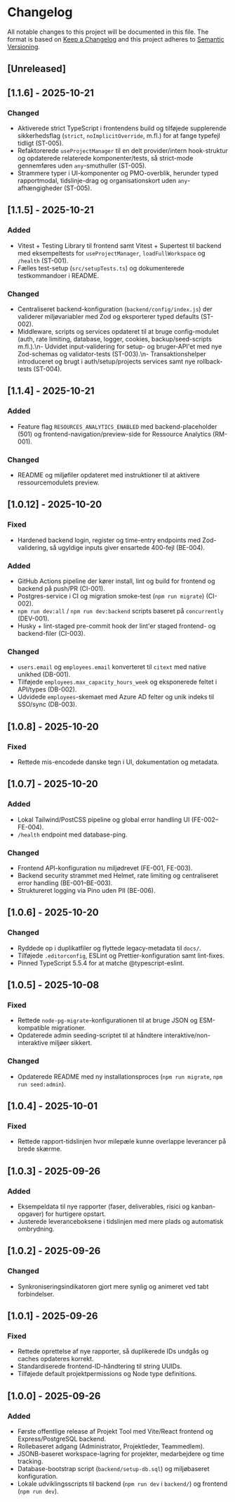 # Changelog
All notable changes to this project will be documented in this file.
The format is based on [Keep a Changelog](https://keepachangelog.com/en/1.1.0/) and this project adheres to [Semantic Versioning](https://semver.org/).

## [Unreleased]

## [1.1.6] - 2025-10-21
### Changed
- Aktiverede strict TypeScript i frontendens build og tilføjede supplerende sikkerhedsflag (`strict`, `noImplicitOverride`, m.fl.) for at fange typefejl tidligt (ST-005).
- Refaktorerede `useProjectManager` til en delt provider/intern hook-struktur og opdaterede relaterede komponenter/tests, så strict-mode gennemføres uden `any`-smuthuller (ST-005).
- Strammere typer i UI-komponenter og PMO-overblik, herunder typed rapportmodal, tidslinje-drag og organisationskort uden `any`-afhængigheder (ST-005).


## [1.1.5] - 2025-10-21
### Added
- Vitest + Testing Library til frontend samt Vitest + Supertest til backend med eksempeltests for `useProjectManager`, `loadFullWorkspace` og `/health` (ST-001).
- Fælles test-setup (`src/setupTests.ts`) og dokumenterede testkommandoer i README.
### Changed
- Centraliseret backend-konfiguration (`backend/config/index.js`) der validerer miljøvariabler med Zod og eksporterer typed defaults (ST-002).
- Middleware, scripts og services opdateret til at bruge config-modulet (auth, rate limiting, database, logger, cookies, backup/seed-scripts m.fl.).\n- Udvidet input-validering for setup- og bruger-API'et med nye Zod-schemas og validator-tests (ST-003).\n- Transaktionshelper introduceret og brugt i auth/setup/projects services samt nye rollback-tests (ST-004).

## [1.1.4] - 2025-10-21
### Added
- Feature flag `RESOURCES_ANALYTICS_ENABLED` med backend-placeholder (501) og frontend-navigation/preview-side for Ressource Analytics (RM-001).
### Changed
- README og miljøfiler opdateret med instruktioner til at aktivere ressourcemodulets preview.

## [1.0.12] - 2025-10-20
### Fixed
- Hardened backend login, register og time-entry endpoints med Zod-validering, så ugyldige inputs giver ensartede 400-fejl (BE-004).
### Added
- GitHub Actions pipeline der kører install, lint og build for frontend og backend på push/PR (CI-001).
- Postgres-service i CI og migration smoke-test (`npm run migrate`) (CI-002).
- `npm run dev:all` / `npm run dev:backend` scripts baseret på `concurrently` (DEV-001).
- Husky + lint-staged pre-commit hook der lint'er staged frontend- og backend-filer (CI-003).
### Changed
- `users.email` og `employees.email` konverteret til `citext` med native unikhed (DB-001).
- Tilføjede `employees.max_capacity_hours_week` og eksponerede feltet i API/types (DB-002).
- Udvidede `employees`-skemaet med Azure AD felter og unik indeks til SSO/sync (DB-003).

## [1.0.8] - 2025-10-20
### Fixed
- Rettede mis-encodede danske tegn i UI, dokumentation og metadata.

## [1.0.7] - 2025-10-20
### Added
- Lokal Tailwind/PostCSS pipeline og global error handling UI (FE-002–FE-004).
- `/health` endpoint med database-ping.
### Changed
- Frontend API-konfiguration nu miljødrevet (FE-001, FE-003).
- Backend security strammet med Helmet, rate limiting og centraliseret error handling (BE-001–BE-003).
- Struktureret logging via Pino uden PII (BE-006).

## [1.0.6] - 2025-10-20
### Changed
- Ryddede op i duplikatfiler og flyttede legacy-metadata til `docs/`.
- Tilføjede `.editorconfig`, ESLint og Prettier-konfiguration samt lint-fixes.
- Pinned TypeScript 5.5.4 for at matche @typescript-eslint.

## [1.0.5] - 2025-10-08
### Fixed
- Rettede `node-pg-migrate`-konfigurationen til at bruge JSON og ESM-kompatible migrationer.
- Opdaterede admin seeding-scriptet til at håndtere interaktive/non-interaktive miljøer sikkert.
### Changed
- Opdaterede README med ny installationsproces (`npm run migrate`, `npm run seed:admin`).

## [1.0.4] - 2025-10-01
### Fixed
- Rettede rapport-tidslinjen hvor milepæle kunne overlappe leverancer på brede skærme.

## [1.0.3] - 2025-09-26
### Added
- Eksempeldata til nye rapporter (faser, deliverables, risici og kanban-opgaver) for hurtigere opstart.
- Justerede leveranceboksene i tidslinjen med mere plads og automatisk ombrydning.

## [1.0.2] - 2025-09-26
### Changed
- Synkroniseringsindikatoren gjort mere synlig og animeret ved tabt forbindelser.

## [1.0.1] - 2025-09-26
### Fixed
- Rettede oprettelse af nye rapporter, så duplikerede IDs undgås og caches opdateres korrekt.
- Standardiserede frontend-ID-håndtering til string UUIDs.
- Tilføjede default projektpermissions og Node type definitions.

## [1.0.0] - 2025-09-26
### Added
- Første offentlige release af Projekt Tool med Vite/React frontend og Express/PostgreSQL backend.
- Rollebaseret adgang (Administrator, Projektleder, Teammedlem).
- JSONB-baseret workspace-lagring for projekter, medarbejdere og time tracking.
- Database-bootstrap script (`backend/setup-db.sql`) og miljøbaseret konfiguration.
- Lokale udviklingsscripts til backend (`npm run dev` i `backend/`) og frontend (`npm run dev`).


